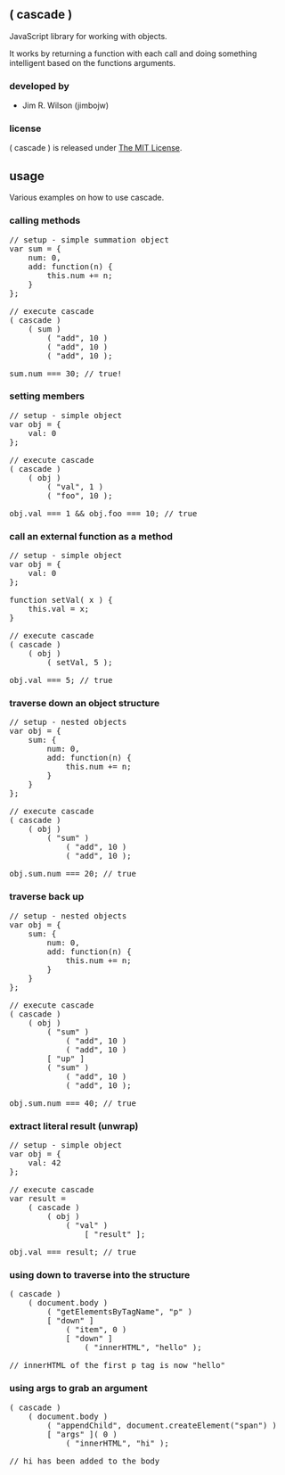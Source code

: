 ## ( cascade )

JavaScript library for working with objects.

It works by returning a function with each call and doing something intelligent based on the functions arguments.

### developed by

* Jim R. Wilson (jimbojw)

### license

( cascade ) is released under [The MIT License](http://www.opensource.org/licenses/mit-license.php).

## usage

Various examples on how to use cascade.

### calling methods

<pre>
// setup - simple summation object
var sum = {
    num: 0,
    add: function(n) {
        this.num += n;
    }
};

// execute cascade
( cascade )
    ( sum )
        ( "add", 10 )
        ( "add", 10 )
        ( "add", 10 );

sum.num === 30; // true!
</pre>

### setting members

<pre>
// setup - simple object
var obj = {
    val: 0
};

// execute cascade
( cascade )
    ( obj )
        ( "val", 1 )
        ( "foo", 10 );

obj.val === 1 && obj.foo === 10; // true
</pre>

### call an external function as a method

<pre>
// setup - simple object
var obj = {
    val: 0
};

function setVal( x ) {
    this.val = x;
}

// execute cascade
( cascade )
    ( obj )
        ( setVal, 5 );

obj.val === 5; // true
</pre>

### traverse down an object structure

<pre>
// setup - nested objects
var obj = {
    sum: {
        num: 0,
        add: function(n) {
            this.num += n;
        }
    }
};

// execute cascade
( cascade )
    ( obj )
        ( "sum" )
            ( "add", 10 )
            ( "add", 10 );

obj.sum.num === 20; // true
</pre>

### traverse back up

<pre>
// setup - nested objects
var obj = {
    sum: {
        num: 0,
        add: function(n) {
            this.num += n;
        }
    }
};

// execute cascade
( cascade )
    ( obj )
        ( "sum" )
            ( "add", 10 )
            ( "add", 10 )
        [ "up" ]
        ( "sum" )
            ( "add", 10 )
            ( "add", 10 );

obj.sum.num === 40; // true
</pre>

### extract literal result (unwrap)

<pre>
// setup - simple object
var obj = {
    val: 42
};

// execute cascade
var result = 
    ( cascade )
        ( obj )
            ( "val" )
                [ "result" ];

obj.val === result; // true
</pre>

### using down to traverse into the structure

<pre>
( cascade )
    ( document.body )
        ( "getElementsByTagName", "p" )
        [ "down" ]
            ( "item", 0 )
            [ "down" ]
                ( "innerHTML", "hello" );

// innerHTML of the first p tag is now "hello"
</pre>

### using args to grab an argument

<pre>
( cascade )
    ( document.body )
        ( "appendChild", document.createElement("span") )
        [ "args" ]( 0 )
            ( "innerHTML", "hi" );

// <span>hi</span> has been added to the body
</pre>

